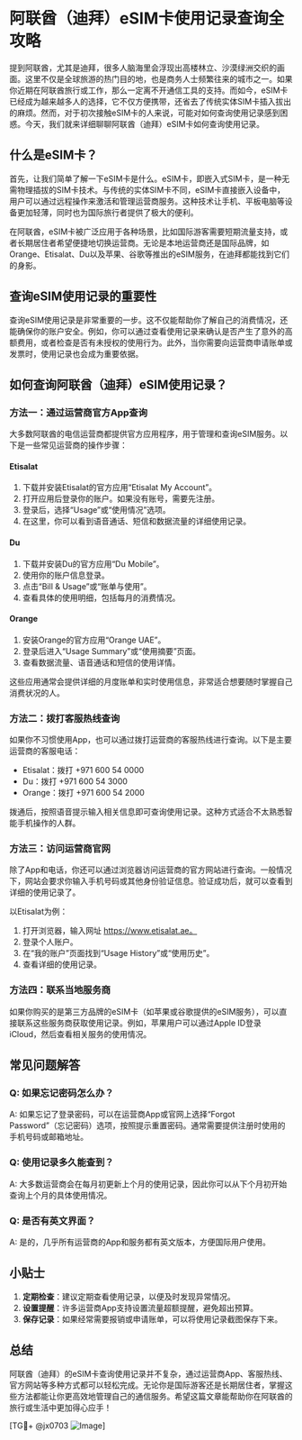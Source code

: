 # 阿联酋（迪拜）eSIM卡使用记录查询全攻略

提到阿联酋，尤其是迪拜，很多人脑海里会浮现出高楼林立、沙漠绿洲交织的画面。这里不仅是全球旅游的热门目的地，也是商务人士频繁往来的城市之一。如果你近期在阿联酋旅行或工作，那么一定离不开通信工具的支持。而如今，eSIM卡已经成为越来越多人的选择，它不仅方便携带，还省去了传统实体SIM卡插入拔出的麻烦。然而，对于初次接触eSIM卡的人来说，可能对如何查询使用记录感到困惑。今天，我们就来详细聊聊阿联酋（迪拜）eSIM卡如何查询使用记录。

## 什么是eSIM卡？

首先，让我们简单了解一下eSIM卡是什么。eSIM卡，即嵌入式SIM卡，是一种无需物理插拔的SIM卡技术。与传统的实体SIM卡不同，eSIM卡直接嵌入设备中，用户可以通过远程操作来激活和管理运营商服务。这种技术让手机、平板电脑等设备更加轻薄，同时也为国际旅行者提供了极大的便利。

在阿联酋，eSIM卡被广泛应用于各种场景，比如国际游客需要短期流量支持，或者长期居住者希望便捷地切换运营商。无论是本地运营商还是国际品牌，如Orange、Etisalat、Du以及苹果、谷歌等推出的eSIM服务，在迪拜都能找到它们的身影。

## 查询eSIM使用记录的重要性

查询eSIM使用记录是非常重要的一步。这不仅能帮助你了解自己的消费情况，还能确保你的账户安全。例如，你可以通过查看使用记录来确认是否产生了意外的高额费用，或者检查是否有未授权的使用行为。此外，当你需要向运营商申请账单或发票时，使用记录也会成为重要依据。

## 如何查询阿联酋（迪拜）eSIM使用记录？

### 方法一：通过运营商官方App查询

大多数阿联酋的电信运营商都提供官方应用程序，用于管理和查询eSIM服务。以下是一些常见运营商的操作步骤：

#### Etisalat
1. 下载并安装Etisalat的官方应用“Etisalat My Account”。
2. 打开应用后登录你的账户。如果没有账号，需要先注册。
3. 登录后，选择“Usage”或“使用情况”选项。
4. 在这里，你可以看到语音通话、短信和数据流量的详细使用记录。

#### Du
1. 下载并安装Du的官方应用“Du Mobile”。
2. 使用你的账户信息登录。
3. 点击“Bill & Usage”或“账单与使用”。
4. 查看具体的使用明细，包括每月的消费情况。

#### Orange
1. 安装Orange的官方应用“Orange UAE”。
2. 登录后进入“Usage Summary”或“使用摘要”页面。
3. 查看数据流量、语音通话和短信的使用详情。

这些应用通常会提供详细的月度账单和实时使用信息，非常适合想要随时掌握自己消费状况的人。

### 方法二：拨打客服热线查询

如果你不习惯使用App，也可以通过拨打运营商的客服热线进行查询。以下是主要运营商的客服电话：

- Etisalat：拨打 +971 600 54 0000
- Du：拨打 +971 600 54 3000
- Orange：拨打 +971 600 54 2000

拨通后，按照语音提示输入相关信息即可查询使用记录。这种方式适合不太熟悉智能手机操作的人群。

### 方法三：访问运营商官网

除了App和电话，你还可以通过浏览器访问运营商的官方网站进行查询。一般情况下，网站会要求你输入手机号码或其他身份验证信息。验证成功后，就可以查看到详细的使用记录了。

以Etisalat为例：
1. 打开浏览器，输入网址 https://www.etisalat.ae。
2. 登录个人账户。
3. 在“我的账户”页面找到“Usage History”或“使用历史”。
4. 查看详细的使用记录。

### 方法四：联系当地服务商

如果你购买的是第三方品牌的eSIM卡（如苹果或谷歌提供的eSIM服务），可以直接联系这些服务商获取使用记录。例如，苹果用户可以通过Apple ID登录iCloud，然后查看相关服务的使用情况。

## 常见问题解答

### Q: 如果忘记密码怎么办？
A: 如果忘记了登录密码，可以在运营商App或官网上选择“Forgot Password”（忘记密码）选项，按照提示重置密码。通常需要提供注册时使用的手机号码或邮箱地址。

### Q: 使用记录多久能查到？
A: 大多数运营商会在每月初更新上个月的使用记录，因此你可以从下个月初开始查询上个月的具体使用情况。

### Q: 是否有英文界面？
A: 是的，几乎所有运营商的App和服务都有英文版本，方便国际用户使用。

## 小贴士

1. **定期检查**：建议定期查看使用记录，以便及时发现异常情况。
2. **设置提醒**：许多运营商App支持设置流量超额提醒，避免超出预算。
3. **保存记录**：如果经常需要报销或申请账单，可以将使用记录截图保存下来。

## 总结

阿联酋（迪拜）的eSIM卡查询使用记录并不复杂，通过运营商App、客服热线、官方网站等多种方式都可以轻松完成。无论你是国际游客还是长期居住者，掌握这些方法都能让你更高效地管理自己的通信服务。希望这篇文章能帮助你在阿联酋的旅行或生活中更加得心应手！

[TG💪+ @jx0703 ![Image](https://github.com/user-attachments/assets/dbca1d08-cadb-493c-b0ec-ad6f7a83f270)]